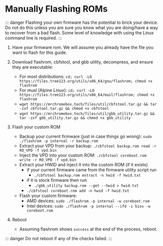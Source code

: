 # Manually Flashing ROMs

::: danger
Flashing your own firmware has the potential to brick your device. Do not do this unless you are sure you know what you are doing/have a way to recover from a bad flash. Some level of knowledge with using the Linux command line is required.
:::

1. Have your firmware rom. We will assume you already have the file you want to flash for this guide.
2. Download flashrom, cbfstool, and gbb utility, decompress, and ensure they are executable:
   - For most distributions: `cd; curl -LO https://files.tree123.org/utils/x86_64/gnu/flashrom; chmod +x flashrom`
   - For musl (Alpine Linux): `cd; curl -LO https://files.tree123.org/utils/x86_64/musl/flashrom; chmod +x flashrom`
   - `wget https://mrchromebox.tech/files/util/cbfstool.tar.gz && tar -zxf cbfstool.tar.gz && chmod +x cbfstool`
   - `wget https://mrchromebox.tech/files/util/gbb_utility.tar.gz && tar -zxf gbb_utility.tar.gz && chmod +x gbb_utility`

3. Flash your custom ROM
   - Backup your current firmware (just in case things go wrong):
     `sudo ./flashrom -p internal -r backup.rom`
   - Extract your VPD from your backup:
     `./cbfstool backup.rom read -r RO_VPD -f vpd.bin`
   - Inject the VPD into your custom ROM:
         `./cbfstool coreboot.rom write -r RO_VPD -f vpd.bin`
   - Extract your HWID and inject it into the custom ROM (if it exists)
       - if your current firmware came from the firmware utility script run
         - `./cbfstool backup.rom extract -n hwid -f hwid.txt`
       - if it is stock firmware then run
         - `./gbb_utility backup.rom --get --hwid > hwid.txt`
       - `./cbfstool coreboot.rom add -n hwid -f hwid.txt`
   - Flash your custom firmware:
       - AMD devices: `sudo ./flashrom -p internal -w coreboot.rom`
       - Intel devices: `sudo ./flashrom -p internal --ifd -i bios -w coreboot.rom`
4. Reboot
   - Assuming flashrom shows `success` at the end of the process, reboot.

::: danger
Do not reboot if any of the checks failed.
:::
